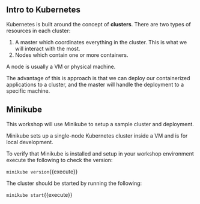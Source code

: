## Intro to Kubernetes

Kubernetes is built around the concept of **clusters**.  There are two types of resources in each cluster:

1. A master which coordinates everything in the cluster.  This is what we will interact with the most.
2. Nodes which contain one or more containers.

A node is usually a VM or physical machine.

The advantage of this is approach is that we can deploy our containerized applications to a cluster, and the master will handle the deployment to a specific machine.

## Minikube

This workshop will use Minikube to setup a sample cluster and deployment.

Minikube sets up a single-node Kubernetes cluster inside a VM and is for local development.

To verify that Minikube is installed and setup in your workshop environment execute the following to check the version:

`minikube version`{{execute}}

The cluster should be started by running the following:

`minikube start`{{execute}}